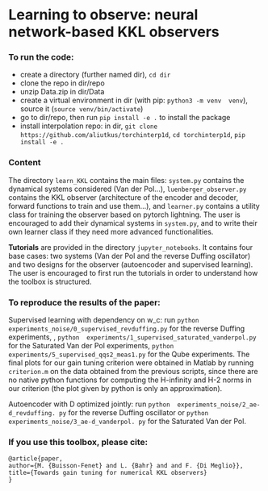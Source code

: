 # Learning to observe: neural network-based KKL observers

### To run the code:
- create a directory (further named dir), `cd dir`
- clone the repo in dir/repo
- unzip Data.zip in dir/Data
- create a virtual environment in dir (with pip: `python3 -m venv 
  venv`), source it (`source venv/bin/activate`)
- go to dir/repo, then run `pip install -e .` to install the package
- install interpolation repo: in dir, `git clone https://github.com/aliutkus/torchinterp1d`, `cd torchinterp1d`, `pip install -e .`

### Content
The directory `learn_KKL` contains the main files: `system.py` contains the 
dynamical systems considered (Van der Pol...), `luenberger_observer.py` 
contains the KKL observer (architecture of the encoder and decoder, forward 
functions to train and use them...), and `learner.py` contains a utility 
class for training the observer based on pytorch lightning. The user is 
encouraged to add their dynamical systems in `system.py`, and to write their 
own learner class if they need more advanced functionalities.

**Tutorials** are provided in the directory `jupyter_notebooks`. It contains 
four base cases: two systems (Van der Pol and the reverse Duffing oscillator)
and two designs for the observer (autoencoder and supervised learning). The 
user is encouraged to first run the tutorials in order to understand how the 
toolbox is structured.

### To reproduce the results of the paper:
Supervised learning with dependency on w_c: run `python 
experiments_noise/0_supervised_revduffing.py` for the reverse Duffing 
experiments,
, `python 
experiments/1_supervised_saturated_vanderpol.py` for the Saturated Van der 
Pol experiments, `python experiments/5_supervised_qqs2_meas1.py` for the 
Qube experiments.
The final plots for our gain tuning criterion were obtained in Matlab by 
running `criterion.m` on the data obtained from the previous scripts, since 
there are no native python functions for computing the H-infinity and H-2 
norms in our criterion (the plot given by python is only an approximation).

Autoencoder with D optimized jointly: run `python 
experiments_noise/2_ae-d_revduffing.
py` for the reverse Duffing oscillator or `python 
experiments_noise/3_ae-d_vanderpol.
py` for the Saturated Van der Pol.

### If you use this toolbox, please cite:
```
@article{paper,  
author={M. {Buisson-Fenet} and L. {Bahr} and and F. {Di Meglio}},  
title={Towards gain tuning for numerical KKL observers}
}
```
